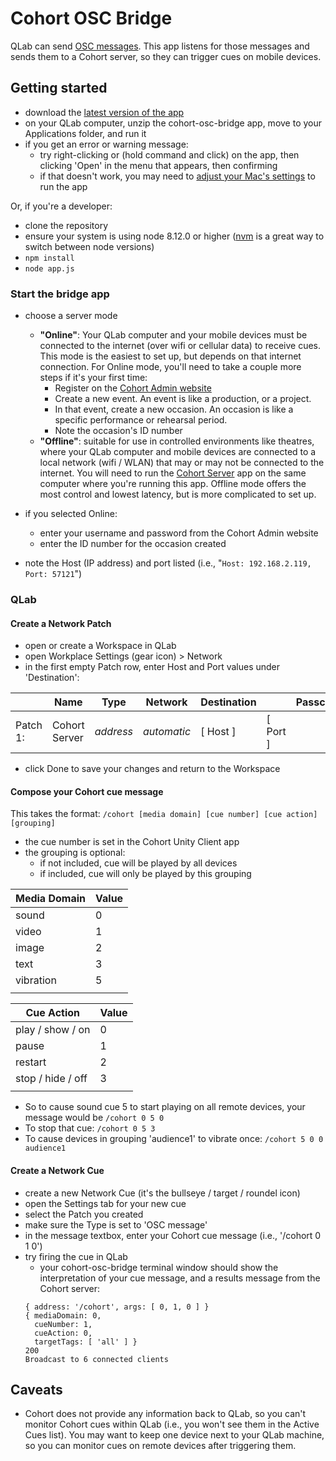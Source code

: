 # Cohort OSC Bridge
QLab can send [OSC messages](https://figure53.com/docs/qlab/v3/control/osc-cues/). This app listens for those messages and sends them to a Cohort server, so they can trigger cues on mobile devices.

## Getting started
- download the [latest version of the app](https://cohort.rocks/binaries/cohort-osc-bridge-latest.zip)
- on your QLab computer, unzip the cohort-osc-bridge app, move to your Applications folder, and run it
- if you get an error or warning message:
  - try right-clicking or (hold command and click) on the app, then clicking 'Open' in the menu that appears, then confirming
  - if that doesn't work, you may need to [adjust your Mac's settings](https://www.imore.com/how-open-apps-anywhere-macos-catalina-and-mojave) to run the app

Or, if you're a developer:
- clone the repository
- ensure your system is using node 8.12.0 or higher ([nvm](https://github.com/nvm-sh/nvm#installation-and-update) is a great way to switch between node versions)
- `npm install`
- `node app.js`

### Start the bridge app
- choose a server mode  
  - **"Online"**: Your QLab computer and your mobile devices must be connected to the internet (over wifi or cellular data) to receive cues. This mode is the easiest to set up, but depends on that internet connection. For Online mode, you'll need to take a couple more steps if it's your first time:
    - Register on the [Cohort Admin website](https://new.cohort.rocks/admin)
    - Create a new event. An event is like a production, or a project.
    - In that event, create a new occasion. An occasion is like a specific performance or rehearsal period.
    - Note the occasion's ID number
  - **"Offline"**: suitable for use in controlled environments like theatres, where your QLab computer and mobile devices are connected to a local network (wifi / WLAN) that may or may not be connected to the internet. You will need to run the [Cohort Server](https://github.com/jakemoves/cohort-server) app on the same computer where you're running this app. Offline mode offers the most control and lowest latency, but is more complicated to set up.

- if you selected Online:
  - enter your username and password from the Cohort Admin website
  - enter the ID number for the occasion created

- note the Host (IP address) and port listed (i.e., "`Host: 192.168.2.119, Port: 57121`")

### QLab

#### Create a Network Patch
- open or create a Workspace in QLab
- open Workplace Settings (gear icon) > Network
- in the first empty Patch row, enter Host and Port values under 'Destination':

|          | Name          | Type      | Network     | Destination |          | Passcode |
| ---------|---------------|-----------|-------------|-------------|----------|--------- |
| Patch 1: | Cohort Server | _address_ | _automatic_ | [ Host ]    | [ Port ] |          |

- click Done to save your changes and return to the Workspace


#### Compose your Cohort cue message
This takes the format:
`/cohort [media domain] [cue number] [cue action] [grouping]`

- the cue number is set in the Cohort Unity Client app
- the grouping is optional:
  - if not included, cue will be played by all devices
  - if included, cue will only be played by this grouping

| Media Domain | Value |
|--------------|-------|
| sound        | 0     |
| video        | 1     |
| image        | 2     |
| text         | 3     |
| vibration    | 5     |
|                      |

| Cue Action        | Value |
|-------------------|-------|
| play / show / on  | 0     |
| pause             | 1     |
| restart           | 2     |
| stop / hide / off | 3     | 
|                           |

- So to cause sound cue 5 to start playing on all remote devices, your message would be `/cohort 0 5 0`
- To stop that cue: `/cohort 0 5 3`
- To cause devices in grouping 'audience1' to vibrate once: `/cohort 5 0 0 audience1`

#### Create a Network Cue
- create a new Network Cue (it's the bullseye / target / roundel icon)
- open the Settings tab for your new cue
- select the Patch you created
- make sure the Type is set to 'OSC message'
- in the message textbox, enter your Cohort cue message (i.e., '/cohort 0 1 0')
- try firing the cue in QLab
  - your cohort-osc-bridge terminal window should show the interpretation of your cue message, and a results message from the Cohort server:
  ```
  { address: '/cohort', args: [ 0, 1, 0 ] }
  { mediaDomain: 0,
    cueNumber: 1,
    cueAction: 0,
    targetTags: [ 'all' ] }
  200
  Broadcast to 6 connected clients
  ```

## Caveats
- Cohort does not provide any information back to QLab, so you can't monitor Cohort cues within QLab (i.e., you won't see them in the Active Cues list). You may want to keep one device next to your QLab machine, so you can monitor cues on remote devices after triggering them.